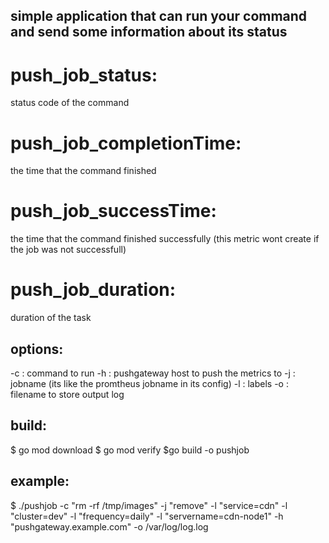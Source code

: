 ## simple application that can run your command and send some information about its status
# push_job_status:
status code of the command 
# push_job_completionTime:
the time that the command finished 
# push_job_successTime:
the time that the command finished successfully (this metric wont create if the job was not successfull)
# push_job_duration:
duration of the task

## options:
-c : command to run
-h : pushgateway host to push the metrics to
-j : jobname (its like the promtheus jobname in its config)
-l : labels 
-o : filename to store output log 

## build:
$ go mod download
$ go mod verify
$go build -o pushjob


## example:
$ ./pushjob -c "rm -rf /tmp/images" -j "remove" -l "service=cdn" -l "cluster=dev" -l "frequency=daily" -l "servername=cdn-node1" -h "pushgateway.example.com" -o /var/log/log.log
